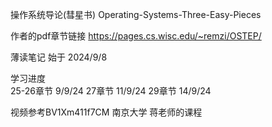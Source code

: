 操作系统导论(彗星书) Operating-Systems-Three-Easy-Pieces

作者的pdf章节链接 https://pages.cs.wisc.edu/~remzi/OSTEP/

薄读笔记 始于 2024/9/8

学习进度   
25-26章节 9/9/24 
27章节 11/9/24
29章节 14/9/24

视频参考BV1Xm411f7CM 南京大学 蒋老师的课程 
